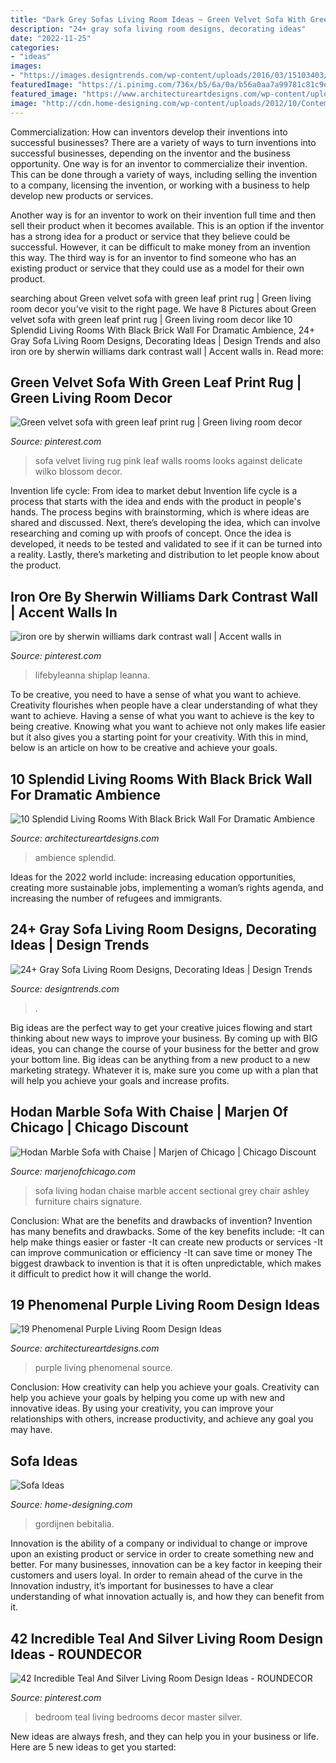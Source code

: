 ```yaml
---
title: "Dark Grey Sofas Living Room Ideas ~ Green Velvet Sofa With Green Leaf Print Rug"
description: "24+ gray sofa living room designs, decorating ideas"
date: "2022-11-25"
categories:
- "ideas"
images:
- "https://images.designtrends.com/wp-content/uploads/2016/03/15103403/Chic-Gray-Sofa-Design.jpeg"
featuredImage: "https://i.pinimg.com/736x/b5/6a/0a/b56a0aa7a99781c81c9e87cf4b9ea67f.jpg"
featured_image: "https://www.architectureartdesigns.com/wp-content/uploads/2017/05/1-22-1024x580.jpg"
image: "http://cdn.home-designing.com/wp-content/uploads/2012/10/Contemporary-black-lounge-chairs.jpeg"
---
```



Commercialization: How can inventors develop their inventions into successful businesses?
There are a variety of ways to turn inventions into successful businesses, depending on the inventor and the business opportunity. 
One way is for an inventor to commercialize their invention. This can be done through a variety of ways, including selling the invention to a company, licensing the invention, or working with a business to help develop new products or services. 

Another way is for an inventor to work on their invention full time and then sell their product when it becomes available. This is an option if the inventor has a strong idea for a product or service that they believe could be successful. However, it can be difficult to make money from an invention this way. 
The third way is for an inventor to find someone who has an existing product or service that they could use as a model for their own product.

	

		
searching about Green velvet sofa with green leaf print rug | Green living room decor you've visit to the right page. We have 8 Pictures about Green velvet sofa with green leaf print rug | Green living room decor like 10 Splendid Living Rooms With Black Brick Wall For Dramatic Ambience, 24+ Gray Sofa Living Room Designs, Decorating Ideas | Design Trends and also iron ore by sherwin williams dark contrast wall | Accent walls in. Read more:
		
    
## Green Velvet Sofa With Green Leaf Print Rug | Green Living Room Decor

<img loading=lazy src="https://i.pinimg.com/736x/b5/6a/0a/b56a0aa7a99781c81c9e87cf4b9ea67f.jpg" onerror="this.onerror=null;this.src='https://tse2.mm.bing.net/th?id=OIP.n8jT8Uf9j8mmXN1t2Qe-WwHaJ3&amp;pid=15.1';" alt="Green velvet sofa with green leaf print rug | Green living room decor">

_Source: pinterest.com_

>sofa velvet living rug pink leaf walls rooms looks against delicate wilko blossom decor. 

	

Invention life cycle: From idea to market debut
Invention life cycle is a process that starts with the idea and ends with the product in people's hands. The process begins with brainstorming, which is where ideas are shared and discussed. Next, there’s developing the idea, which can involve researching and coming up with proofs of concept. Once the idea is developed, it needs to be tested and validated to see if it can be turned into a reality. Lastly, there’s marketing and distribution to let people know about the product.

    
## Iron Ore By Sherwin Williams Dark Contrast Wall | Accent Walls In

<img loading=lazy src="https://i.pinimg.com/736x/6a/69/44/6a6944ba5ba90f79c505561c83817ab5.jpg" onerror="this.onerror=null;this.src='https://tse3.mm.bing.net/th?id=OIP.1QUmy6SDLnZvLVKVdO2IagHaJ3&amp;pid=15.1';" alt="iron ore by sherwin williams dark contrast wall | Accent walls in">

_Source: pinterest.com_

>lifebyleanna shiplap leanna. 

	

To be creative, you need to have a sense of what you want to achieve.
Creativity flourishes when people have a clear understanding of what they want to achieve. Having a sense of what you want to achieve is the key to being creative. Knowing what you want to achieve not only makes life easier but it also gives you a starting point for your creativity. With this in mind, below is an article on how to be creative and achieve your goals.

    
## 10 Splendid Living Rooms With Black Brick Wall For Dramatic Ambience

<img loading=lazy src="https://www.architectureartdesigns.com/wp-content/uploads/2017/05/1-22-1024x580.jpg" onerror="this.onerror=null;this.src='https://tse4.mm.bing.net/th?id=OIP.BoB_a54ElQLN_fv_kHMYbgHaEM&amp;pid=15.1';" alt="10 Splendid Living Rooms With Black Brick Wall For Dramatic Ambience">

_Source: architectureartdesigns.com_

>ambience splendid. 

	

Ideas for the 2022 world include: increasing education opportunities, creating more sustainable jobs, implementing a woman’s rights agenda, and increasing the number of refugees and immigrants.

    
## 24+ Gray Sofa Living Room Designs, Decorating Ideas | Design Trends

<img loading=lazy src="https://images.designtrends.com/wp-content/uploads/2016/03/15103403/Chic-Gray-Sofa-Design.jpeg" onerror="this.onerror=null;this.src='https://tse3.mm.bing.net/th?id=OIP.molo-XNLslhR5MRgOvBLmgHaJ4&amp;pid=15.1';" alt="24+ Gray Sofa Living Room Designs, Decorating Ideas | Design Trends">

_Source: designtrends.com_

>. 

	

Big ideas are the perfect way to get your creative juices flowing and start thinking about new ways to improve your business. By coming up with BIG ideas, you can change the course of your business for the better and grow your bottom line. Big ideas can be anything from a new product to a new marketing strategy. Whatever it is, make sure you come up with a plan that will help you achieve your goals and increase profits.

    
## Hodan Marble Sofa With Chaise | Marjen Of Chicago | Chicago Discount

<img loading=lazy src="https://www.marjenofchicago.com/sites/default/files/79700-18-21-11-T-C.jpg" onerror="this.onerror=null;this.src='https://tse2.mm.bing.net/th?id=OIP.dspQwRbOtvH-um-l6Zc44AHaF7&amp;pid=15.1';" alt="Hodan Marble Sofa with Chaise | Marjen of Chicago | Chicago Discount">

_Source: marjenofchicago.com_

>sofa living hodan chaise marble accent sectional grey chair ashley furniture chairs signature. 

	

Conclusion: What are the benefits and drawbacks of invention?
Invention has many benefits and drawbacks. Some of the key benefits include: 
-It can help make things easier or faster 
-It can create new products or services 
-It can improve communication or efficiency 
-It can save time or money 
The biggest drawback to invention is that it is often unpredictable, which makes it difficult to predict how it will change the world.

    
## 19 Phenomenal Purple Living Room Design Ideas

<img loading=lazy src="https://www.architectureartdesigns.com/wp-content/uploads/2015/05/440.jpg" onerror="this.onerror=null;this.src='https://tse2.mm.bing.net/th?id=OIP.TPHWyP9_XEn_G207cvhlhwHaFT&amp;pid=15.1';" alt="19 Phenomenal Purple Living Room Design Ideas">

_Source: architectureartdesigns.com_

>purple living phenomenal source. 

	

Conclusion: How creativity can help you achieve your goals.
Creativity can help you achieve your goals by helping you come up with new and innovative ideas. By using your creativity, you can improve your relationships with others, increase productivity, and achieve any goal you may have.

    
## Sofa Ideas

<img loading=lazy src="http://cdn.home-designing.com/wp-content/uploads/2012/10/Contemporary-black-lounge-chairs.jpeg" onerror="this.onerror=null;this.src='https://tse4.mm.bing.net/th?id=OIP.byaEHHlxIq1yZZ9iWktfnQHaEs&amp;pid=15.1';" alt="Sofa Ideas">

_Source: home-designing.com_

>gordijnen bebitalia. 

	

Innovation is the ability of a company or individual to change or improve upon an existing product or service in order to create something new and better. For many businesses, innovation can be a key factor in keeping their customers and users loyal. In order to remain ahead of the curve in the Innovation industry, it’s important for businesses to have a clear understanding of what innovation actually is, and how they can benefit from it.

    
## 42 Incredible Teal And Silver Living Room Design Ideas - ROUNDECOR

<img loading=lazy src="https://i.pinimg.com/736x/3c/82/d7/3c82d7e8de4156a0df6e2c5f9f7b6d04.jpg" onerror="this.onerror=null;this.src='https://tse1.mm.bing.net/th?id=OIP.XzMH6B8t4CYCNg0Rjh1CIwHaJ3&amp;pid=15.1';" alt="42 Incredible Teal And Silver Living Room Design Ideas - ROUNDECOR">

_Source: pinterest.com_

>bedroom teal living bedrooms decor master silver. 

	

New ideas are always fresh, and they can help you in your business or life. Here are 5 new ideas to get you started: 

